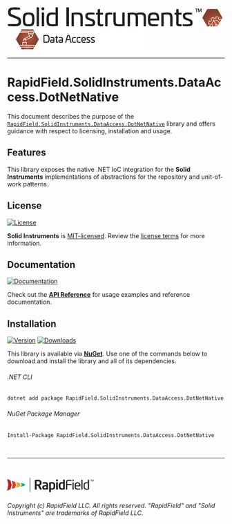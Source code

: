<!--
Copyright (c) RapidField LLC. Licensed under the MIT License. See LICENSE.txt in the project root for license information.
-->

[![Solid Instruments](../../SolidInstruments.Logo.Color.Transparent.500w.png)](../../README.md)
<br />&nbsp;&nbsp;&nbsp;&nbsp;
![DataAccess](../../doc/images/Label.DataAccess.300w.png)
- - -

# RapidField.SolidInstruments.DataAccess.DotNetNative

This document describes the purpose of the [`RapidField.SolidInstruments.DataAccess.DotNetNative`]() library and offers guidance with respect to licensing, installation and usage.

## Features

This library exposes the native .NET IoC integration for the **Solid Instruments** implementations of abstractions for the repository and unit-of-work patterns.

## License

[![License](https://img.shields.io/github/license/rapidfield/solid-instruments?style=flat&color=lightseagreen&label=license&logo=open-access&logoColor=lightgrey)](../../LICENSE.txt)

**Solid Instruments** is [MIT-licensed](https://en.wikipedia.org/wiki/MIT_License). Review the [license terms](../../LICENSE.txt) for more information.

## Documentation

[![Documentation](https://img.shields.io/badge/documentation-website-tan?style=flat&logo=buffer&logoColor=lightgrey)](https://www.solidinstruments.com/api/RapidField.SolidInstruments.DataAccess.DotNetNative.html)

Check out the [**API Reference**](https://www.solidinstruments.com/api/RapidField.SolidInstruments.DataAccess.DotNetNative.html) for usage examples and reference documentation.

## Installation

[![Version](https://img.shields.io/nuget/vpre/RapidField.SolidInstruments.DataAccess.DotNetNative?style=flat&color=blue&label=version&logo=nuget&logoColor=lightgrey)](https://www.nuget.org/packages/RapidField.SolidInstruments.DataAccess.DotNetNative)
[![Downloads](https://img.shields.io/nuget/dt/RapidField.SolidInstruments.DataAccess.DotNetNative?style=flat&color=blue&logo=nuget&logoColor=lightgrey)](https://www.nuget.org/packages/RapidField.SolidInstruments.DataAccess.DotNetNative)

This library is available via [**NuGet**](https://docs.microsoft.com/en-us/nuget/quickstart/install-and-use-a-package-in-visual-studio). Use one of the commands below to download and install the library and all of its dependencies.

###### .NET CLI

```shell
dotnet add package RapidField.SolidInstruments.DataAccess.DotNetNative
```

###### NuGet Package Manager

```shell
Install-Package RapidField.SolidInstruments.DataAccess.DotNetNative
```

<br />

- - -

<br />

[![RapidField](../../RapidField.Logo.Color.Black.Transparent.200w.png)](https://www.rapidfield.com)

###### Copyright (c) RapidField LLC. All rights reserved. "RapidField" and "Solid Instruments" are trademarks of RapidField LLC.